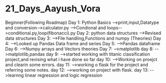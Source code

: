 # 21_Days_Aayush_Vora
Beginner(Following Roadmap)
Day 1: Python Basics 
        -->print,input,Datatype and conversion-->calculator.py
        -->Condional and loops-->conditional.py,loop(fibonacci).py
Day 2: python data structures
        -->Revised data structures 
Day 3:  -->File handling,Functions and numpy (Theories)
Day 4:  -->Looked up Pandas Data frame and series
Day 5:  -->Pandas dataframe 
Day 6:  -->Numpy arrays and Vectors theories
Day 7:  -->matplotlib
day 8:  -->matplotlib,pandas
day 9:  -->started working with titanic classification project,and revising what i have done so far 
day 10: -->Working on proejct and clearin some errors.
day 11: -->working o flask for the project and referring some notes.
day 12: -->working on project with flask. 
day 13: -->learnng linear regression and logic regression
